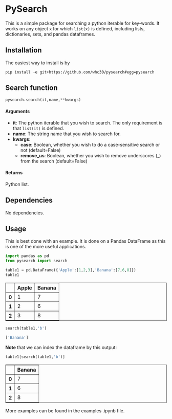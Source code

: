 # PySearch

This is a simple package for searching a python iterable for key-words. It works on any object ```x``` for which ```list(x)``` is defined, including lists, dictionaries, sets, and pandas dataframes.

## Installation

The easiest way to install is by
```
pip install -e git+https://github.com/whc30/pysearch#egg=pysearch
```

## Search function 
```python
pysearch.search(it,name,**kwargs)
```
#### **Arguments**
- **it**: The python iterable that you wish to search. The only requirement is that ```list(it)``` is defined.
- **name**: The string name that you wish to search for.
- **kwargs**:
    - **case**: Boolean, whether you wish to do a case-sensitive search or not (default=False)
    - **remove_us**: Boolean, whether you wish to remove underscores (_) from the search (default=False)
    
#### **Returns**
Python list.

## Dependencies

No dependencies.

## Usage

This is best done with an example. It is done on a Pandas DataFrame as this is one of the more useful applications.
```python
import pandas as pd
from pysearch import search
```


```python
table1 = pd.DataFrame({'Apple':[1,2,3],'Banana':[7,6,8]})
table1
```




<div>
<table border="1" class="dataframe">
  <thead>
    <tr style="text-align: right;">
      <th></th>
      <th>Apple</th>
      <th>Banana</th>
    </tr>
  </thead>
  <tbody>
    <tr>
      <th>0</th>
      <td>1</td>
      <td>7</td>
    </tr>
    <tr>
      <th>1</th>
      <td>2</td>
      <td>6</td>
    </tr>
    <tr>
      <th>2</th>
      <td>3</td>
      <td>8</td>
    </tr>
  </tbody>
</table>
</div>

```python
search(table1,'b')
```

```python
['Banana']
```

**Note** that we can index the dataframe by this output:
```python
table1[search(table1,'b')]
```
<table border="1" class="dataframe">
  <thead>
    <tr style="text-align: right;">
      <th></th>
      <th>Banana</th>
    </tr>
  </thead>
  <tbody>
    <tr>
      <th>0</th>
      <td>7</td>
    </tr>
    <tr>
      <th>1</th>
      <td>6</td>
    </tr>
    <tr>
      <th>2</th>
      <td>8</td>
    </tr>
  </tbody>
</table>
</div>

More examples can be found in the examples .ipynb file.
